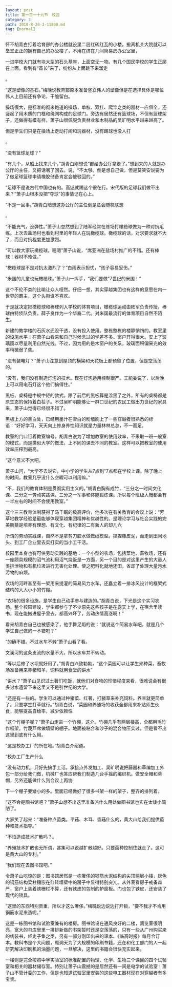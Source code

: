 ```yaml
---
layout: post
title: 第一百一十九节　校园
category: 3
path: 2010-8-20-3-11800.md
tag: [normal]
---
```


怀不胡青白打着哈育部的办公楼就设里二层红砖红瓦的小楼。搬离机关大院就可以堂堂正正的拥有自己的办公楼了，不用在挤在几间简易房办公室里，

一进学校大门就有块大型的石头基座，上面空无一物。有几个国民学校的学生正爬在上面。看到有“首长”来了，纷纷从上面跳下来溜走

。

“这是塑像的基石。”梅晚说教育部原本准备竖立伟人的塑像但是在选择具体是哪位伟人上目前还有争论，干脆留白。

操场很大，是标准的彻米跑道的操场，单权、双扛、爬竿之类的器材一应俱全。还竖起了用木质的门框和绳网构成的足球门。旁边有居然还有篮球场，不但有篮球架子，还做得有模有样，萧子山很佩服负责林业和木制品的吴旷明水平越来越高了。

但是学生们只是在操场上走动打闹和玩器材，没有踢球也没人打

。

“没有篮球足球？”

“有几个，从船上找来几个，”胡青白刚想说“都给办公厅拿走了。”想到来的人就是办公厅的主任，又把话咽了回去。说，“不太够。倒是想自己做，但是莫笑安说要为了做足球篮球申请橡胶储备肯定会被驳回的。”

“足球不是说古代中国也有的。高逑就踢这个很在行。宋代版的足球我们做不出来？”萧子山根本没把“夺球”的事情记在心上。

“不是一回事。”胡青白暗想这办公厅的主任倒是蛮会随机联想

。

“不能充气，没弹性。”萧子山忽然想到了陆军经常在练场打橄榄球做为一种对抗毛练。上次去盐场村也看到村里的年轻人在玩橄榄球。橄榄球的话，对求要求就不大了，而且对抗程度更加激烈。

“可以教大家玩橄榄球。嗯嗯”萧子山说，“席亚洲在盐场村推广的不错。还有棒球！器材不难做。”

“橄榄球是不是对抗太激烈了？”白雨表示担忧，“孩子容易妥伤。”

“米国的儿童也玩橄榄珠。”萧子山一挥手，“我们要做"7世纪的米国！”

这个不伦不类的比喻让众人哑然。仔细一想，其实穿越集团也有这样的意思在内一世界的霸主，这个头衔谁不喜欢。

于是就决定把橄榄球和棒球列入学校的体育项目，橄榄球运动由陆军负责传授，棒球由特侦队负责，薛子良作为一个华裔二代。对米国最流行的体育项目自然不陌生。

新建的教学楼的石灰水还没干透，没有投入使用。整栋整栋的楼静悄悄的。教室里的设施水平！在萧子山看来和自己时候念过的学差不多。窗户开得很大。安上了玻璃窗以尽量利用自然光线。不过，因为用的是木窗户的关系，玻璃面积偏采光的效率稍微弱了些。

“没有装电灯？”萧子山注意到屋顶的横梁和天花板上都预留了位置，但是空荡荡的。

“没有，我们没有制造灯泡的技术。现在灯泡适用控制很严。工能委说了，以后晚上可以用电石灯这个他们搞得住。”

黑板、桌椅是中规中矩的款式。除了前后的黑板算是涂黑了之外，所有的桌椅都是原生态的保持着白茬子。不过吴旷明能够让一群口世纪的农民工做出力世纪的家具来，萧子山觉得已经很不错了。

黑板上方的空白处，已经用墨汁在雪白的粉墙刷上了一些穿越者很熟悉的标语：“好好学习，天天向上修身养性知识就是力量林林总总，不一而足。

教室的门口钉着教室编号，胡青白说为了增加教室的使用效率，不采取一班一般室的模式，而是类似大学的做法，上不同的课去不同的教室。这样可以把教室的使用效率压榨到最高。

“这个意义不大吧。

萧子山问，“大学不去说它，中小学的学生从7点到"7点都在学校上课。除了晚上的时间，教室几乎没什么空暇可以利用嘛。”

“不，我们的教育体制是贯彻实用主义的。”胡青白胸有成竹，“三分之一时间文化课、三分之一劳动实践课、三分之一军事和体能锻炼课。所以每个班级大概都会有一半左右的时间不会使用教室。”

这个三三教育体制获得了马千瞩的极高评价，他多次在有关教育的会议上说：“芳草地教学经验是最能够体现穿越集团精神和优越性的。是理论学习与社会实践的完美鹏猜是培养有理想、有文化、有纪律的二有新人的却儿六

所谓的劳动实践课，自然不是拿剪刀胶水做做纸模型。捏捏橡皮泥，而走到田间地头、到工厂企业里去实打实的当小工干活。

校园里本身也有可供劳动实践的基地：一个小型的农场，包括菜地、畜牧场，还有一座颇具规模的沼气池利用沼气烧饭是一方面，另一个目的是对这里产生的大量人类排泄物和有机垃圾进行无害化处理。使之肥料化就地还田，省却了处理大量污水污物的麻烦。

农场的河畔甚至有一架用来提灌的简易风力水车。还矗立着一排冰风设计的框架式结构的大大小小的竹棚。

“农场的很多设施，是学生自己动手参与建造的。”胡青白说，下光是这个实习农场。整个校园建设，学生都参与了不少原先这些孩子是在露天上学，在宿舍里读书，现在能搬进屋子里去，都高兴坏了，劳动热情高涨啊！”

看来胡青白自己也被感染了，他手舞足蹈的说：“就说这个简易水车吧，就是几个学生自己做的一不错吧？”

“的确不错。不过水车不转”萧子山看了看。

文澜河的这条支流的水量不大，所以水车并不转动。

“等以后修了水坝就好用了。”胡青白兴致勃勃，“这个菜园可以让学生来种菜，畜牧场准备用来养猪和羊，饲料就用食堂的讲水”

“讲水？”萧子山见识过土著们吃饭，就他们对食物的珍惜程度来看，很难说会有很多讨水遗留下来这里又不是引世纪的大学。

“还是有一些的。学生可以通过种猪菜、红著，打猪草来补充饲料。养羊就更简单了。只要学生打草就行。”胡青白说，“菜园和养殖场的收获全都用来补贴师生伙食，能够提高自给率，减少依赖性

“这个竹棚子呢？”萧子山走进一个竹棚，这介。竹棚几乎有两层楼高，全都用毛竹作框架。竹蔑芦席做墙壁的棚子。地面被粘合和沙子的混合物压实过。但是看不出这里到底有什么用。

“这是校办工厂的所在地。”胡青白介绍道。

“校办工厂生产什么

“没有动力机，只好先搞手工活。承接点外发加工、吴旷明说把藤器和草编加工外包一部分给我们做，机械厂也答应帮我们制造几台手摇的编织机。做安全帽和草帽，另外还能做什么到会议上再协

下一个棚子要矮小的多。里面已经做好了很多书架一样的架子，整齐的排列着。

“这不会是图书馆吧？”萧子山想不出这里准备派什么用处做图书馆也实在太矮小简陋了。

大家笑了起来：“准备种点菌类。平菇、木耳、香菇什么的，黄大山给我们提供菌种和技术指导。”

“不怕造成技术扩散吗？。

“养殖技术扩散也无所谓，甚集可以说越扩散越好。只要菌种控制住就走了。这可是黄大山的专利。”

“我们现在去图书馆吧。”

令萧子山吃惊的是：图书馆居然是一栋奢侈的钢筋水泥结构的尖顶两层小楼，灰色的钢筋结构梁柱镶嵌在红砖墙壁中的房子中显得特别突兀。从外表看房子戒备森严，窗户上装着铁栅栏不算，还有铁皮的包制的护窗板。门也包了铁皮，还安装了现代的锁具。

“这里的东西特别贵重，所以才这么奢侈。”梅晚说边说边打开锁，“要不我才不肯用钢筋水泥来造呢。”

这是一栋图书馆和试验室兼有的楼房。图书馆设在通风良好的二楼，阅览室很明亮，宽大的书库里里一排排新做的书架暂时还是空荡荡的，只有一些从广州购买来的线装书，经史子集之类，另有一部分刚印出来的课本、《临高时报》每月合订本。教科书是个大问题，周洞天为了大规模的印刷书籍，还在和化工部门的人一起研究解决印刷机的油墨问题，一旦解决，这里的书籍会很快充实起来。

一楼则是完全按照中学实验室的标准配置的物理、化学、生物三个课目的四个试验室和相关的器材储存室。特别让萧子山震撼的是居然还有一间是电学的试验室！萧子山不管计委的工作，但是也知道试验室里安装的这些电工器材现在对穿越者有多宝贵。